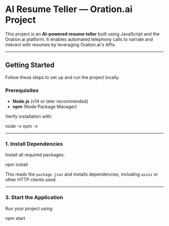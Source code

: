 # AI Resume Teller — Oration.ai Project

This project is an **AI-powered resume teller** built using JavaScript and the Oration.ai platform. It enables automated telephony calls to narrate and interact with resumes by leveraging Oration.ai's APIs.

---

## Getting Started

Follow these steps to set up and run the project locally.

### Prerequisites

- **Node.js** (v14 or later recommended)
- **npm** (Node Package Manager)

Verify installation with:

node -v
npm -v

---

### 1. Install Dependencies

Install all required packages:

npm install

This reads the `package.json` and installs dependencies, including `axios` or other HTTP clients used.

---

### 3. Start the Application

Run your project using:

npm start
